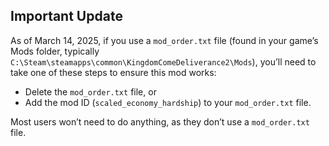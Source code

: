 ## Important Update

As of March 14, 2025, if you use a `mod_order.txt` file (found in your game’s Mods folder, typically `C:\Steam\steamapps\common\KingdomComeDeliverance2\Mods`), you’ll need to take one of these steps to ensure this mod works:

- Delete the `mod_order.txt` file, or
- Add the mod ID (`scaled_economy_hardship`) to your `mod_order.txt` file.

Most users won’t need to do anything, as they don’t use a `mod_order.txt` file.
